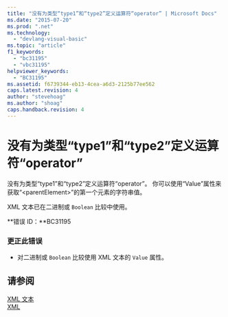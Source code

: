 ```yaml
---
title: "没有为类型“type1”和“type2”定义运算符“operator” | Microsoft Docs"
ms.date: "2015-07-20"
ms.prod: ".net"
ms.technology: 
  - "devlang-visual-basic"
ms.topic: "article"
f1_keywords: 
  - "bc31195"
  - "vbc31195"
helpviewer_keywords: 
  - "BC31195"
ms.assetid: f6739344-eb13-4cea-a6d3-2125b77ee562
caps.latest.revision: 4
author: "stevehoag"
ms.author: "shoag"
caps.handback.revision: 4
---
```

# 没有为类型“type1”和“type2”定义运算符“operator”
没有为类型“type1”和“type2”定义运算符“operator”。 你可以使用“Value”属性来获取“\<parentElement\>”的第一个元素的字符串值。  
  
 XML 文本已在二进制或 `Boolean` 比较中使用。  
  
 **错误 ID：**BC31195  
  
### 更正此错误  
  
-   对二进制或 `Boolean` 比较使用 XML 文本的 `Value` 属性。  
  
## 请参阅  
 [XML 文本](../../visual-basic/language-reference/xml-literals/index.md)   
 [XML](../../visual-basic/programming-guide/language-features/xml/index.md)
